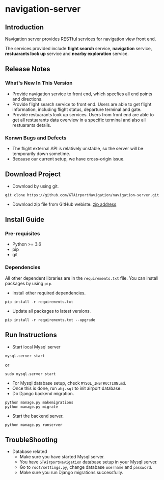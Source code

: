 # navigation-server

## Introduction
Navigation server provides RESTful services for navigation view front end. 

The services provided include <b>flight search</b> service, <b>navigation</b> service, <b>restuarants look up</b> service and <b>nearby exploration</b> service. 

## Release Notes
### What's New In This Version
* Provide navigation service to front end, which specfies all end points and directions.
* Provide flight search service to front end. Users are able to get flight information, including flight status, departure terminal and gate. 
* Provide restuarants look up services. Users from front end are able to get all restuarants data overview in a specific terminal and also all restuarants details. 

### Konwn Bugs and Defects
* The flight external API is relatively unstable, so the server will be temporarily down sometime. 
* Because our current setup, we have cross-origin issue. 

## Download Project
* Download by using git.

```
git clone https://github.com/GTAirportNavigation/navigation-server.git
```

* Download zip file from GitHub webiste. [zip address](https://github.com/GTAirportNavigation/navigation-server)

## Install Guide
### Pre-requisites

* Python >= 3.6
* pip 
* git

### Dependencies
All other dependent libraries are in the `requirements.txt` file. You can install packages by using `pip`.

* Install other required dependencies.

```
pip install -r requirements.txt
```

* Update all packages to latest versions.

```
pip install -r requirements.txt --upgrade
```

## Run Instructions
* Start local Mysql server

```
mysql.server start
```
or

```
sudo mysql.server start
```

* For Mysql database setup, check `MYSQL_INSTRUCTION.md`.
* Once this is done, run `ahj.sql` to init airport database.
* Do Django backend migration.

```
python manage.py makemigrations
python manage.py migrate
```

* Start the backend server.

```
python manage.py runserver
```

## TroubleShooting
* Database related
	* Make sure you have started Mysql server.
	* You have `GTAirportNavigation` database setup in your Mysql server.
	* Go to `root/settings.py`, change database `username` and `password`.
	* Make sure you run Django migrations successfully.
